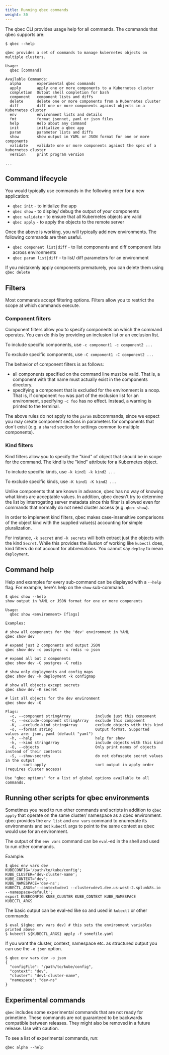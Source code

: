 ```yaml
---
title: Running qbec commands
weight: 30
---
```


The qbec CLI provides usage help for all commands. The commands that qbec supports are:

```shell
$ qbec --help

qbec provides a set of commands to manage kubernetes objects on multiple clusters.

Usage:
  qbec [command]

Available Commands:
  alpha       experimental qbec commands
  apply       apply one or more components to a Kubernetes cluster
  completion  Output shell completion for bash
  component   component lists and diffs
  delete      delete one or more components from a Kubernetes cluster
  diff        diff one or more components against objects in a Kubernetes cluster
  env         environment lists and details
  fmt         format jsonnet, yaml or json files
  help        Help about any command
  init        initialize a qbec app
  param       parameter lists and diffs
  show        show output in YAML or JSON format for one or more components
  validate    validate one or more components against the spec of a kubernetes cluster
  version     print program version

...
```

## Command lifecycle

You would typically use commands in the following order for a new application:

* `qbec init` - to initialize the app
* `qbec show` -  to display/ debug the output of your components
* `qbec validate` - to ensure that all Kubernetes objects are valid
* `qbec apply` - to apply the objects to the remote server

Once the above is working, you will typically add new environments. The following commands are then
useful.

* `qbec component list|diff` - to list components and diff component lists across environments
* `qbec param list|diff` - to list/ diff parameters for an environment

If you mistakenly apply components prematurely, you can delete them using `qbec delete`

## Filters

Most commands accept filtering options. Filters allow you to restrict the scope at which commands execute.

### Component filters

Component filters allow you to specify components on which the command operates. You can do this by providing an
inclusion list or an exclusion list.

To include specific components, use `-c component1 -c component2 ...`

To exclude specific components, use `-C component1 -C component2 ...`

The behavior of component filters is as follows:

* all components specified on the command line must be valid. That is, a component with that name must actually exist
  in the components directory.
* specifying a component that is excluded for the environment is a noop. That is, if component `foo` was part of the
  exclusion list for an environment, specifying `-c foo` has no effect. Instead, a warning is printed to the terminal.

The above rules do not apply to the `param` subcommands, since we expect you may create component sections in parameters
for components that don't exist (e.g. a `shared` section for settings common to multiple components).

### Kind filters

Kind filters allow you to specify the "kind" of object that should be in scope for the command. The kind is the "kind"
attribute for a Kubernetes object.

To include specific kinds, use `-k kind1 -k kind2 ...`

To exclude specific kinds, use `-K kind1 -K kind2 ...`

Unlike components that are known in advance, qbec has no way of knowing what kinds are acceptable values. In addition,
qbec doesn't try to determine the list by interrogating server metadata since this filter is allowed even for commands
that normally do not need cluster access (e.g. `qbec show`).

In order to implement kind filters, qbec makes case-insensitive comparisons of the object kind with the supplied value(s)
accounting for simple pluralization.

For instance, `-k secret` and `-k secrets` will both extract just the objects with the kind `Secret`. While this provides
the _illusion_ of working like `kubectl` does, kind filters do not account for abbreviations. You cannot say `deploy`
to mean `deployment`.


## Command help

Help and examples for every sub-command can be displayed with a `--help` flag.
For example, here's help on the `show` sub-command.

```shell
$ qbec show --help
show output in YAML or JSON format for one or more components

Usage:
  qbec show <environment> [flags]

Examples:

# show all components for the 'dev' environment in YAML
qbec show dev

# expand just 2 components and output JSON
qbec show dev -c postgres -c redis -o json

# expand all but 2 components
qbec show dev -C postgres -C redis

# show only deployments and config maps
qbec show dev -k deployment -k configmap

# show all objects except secrets
qbec show dev -K secret

# list all objects for the dev environment
qbec show dev -O

Flags:
  -c, --component stringArray           include just this component
  -C, --exclude-component stringArray   exclude this component
  -K, --exclude-kind stringArray        exclude objects with this kind
  -o, --format string                   Output format. Supported values are: json, yaml (default "yaml")
  -h, --help                            help for show
  -k, --kind stringArray                include objects with this kind
  -O, --objects                         Only print names of objects instead of their contents
  -S, --show-secrets                    do not obfuscate secret values in the output
      --sort-apply                      sort output in apply order (requires cluster access)

Use "qbec options" for a list of global options available to all commands.
```

## Running other scripts for qbec environments

Sometimes you need to run other commands and scripts in addition to `qbec apply` that operate on
the same cluster/ namespace as a qbec environment. qbec provides the `env list` and `env vars`
command to enumerate its environments and set `kubectl` args to point to the same context
as qbec would use for an environment.

The output of the `env vars` command can be `eval`-ed in the shell and used to run other commands.

Example:
```
$ qbec env vars dev
KUBECONFIG='/path/to/kube/config';
KUBE_CLUSTER='dev-cluster-name';
KUBE_CONTEXT='dev';
KUBE_NAMESPACE='dev-ns';
KUBECTL_ARGS='--context=dev1 --cluster=dev1.dev.us-west-2.splunk8s.io --namespace=default';
export KUBECONFIG KUBE_CLUSTER KUBE_CONTEXT KUBE_NAMESPACE KUBECTL_ARGS
```

The basic output can be eval-ed like so and used in `kubectl` or other commands:

```
$ eval $(qbec env vars dev) # this sets the environment variables printed above
$ kubectl ${KUBECTL_ARGS} apply -f somefile.yaml
```

If you want the cluster, context, namespace etc. as structured output you can use the `-o json`
option.

```
$ qbec env vars dev -o json
{
  "configFile": "/path/to/kube/config",
  "context": "dev",
  "cluster": "dev1-cluster-name",
  "namespace": "dev-ns"
}
```

## Experimental commands

`qbec` includes some experimental commands that are not ready for primetime. These commands are not guaranteed to be backwards compatible between releases. They might also be removed in a future release. Use with caution.

To see a list of experimental commands, run:

```shell
qbec alpha --help
```

